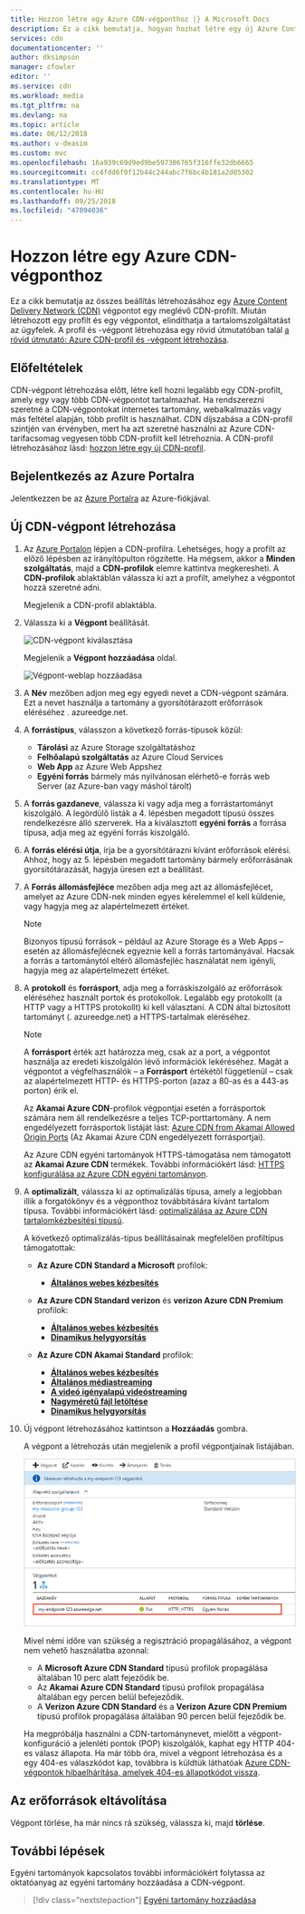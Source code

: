 ```yaml
---
title: Hozzon létre egy Azure CDN-végponthoz |} A Microsoft Docs
description: Ez a cikk bemutatja, hogyan hozhat létre egy új Azure Content Delivery Network (CDN) végpontot, a speciális beállításokat is beleértve.
services: cdn
documentationcenter: ''
author: dksimpson
manager: cfowler
editor: ''
ms.service: cdn
ms.workload: media
ms.tgt_pltfrm: na
ms.devlang: na
ms.topic: article
ms.date: 06/12/2018
ms.author: v-deasim
ms.custom: mvc
ms.openlocfilehash: 16a939c69d9ed9be597306765f316ffe32db6665
ms.sourcegitcommit: cc4fdd6f0f12b44c244abc7f6bc4b181a2d05302
ms.translationtype: MT
ms.contentlocale: hu-HU
ms.lasthandoff: 09/25/2018
ms.locfileid: "47094036"
---
```

# <a name="create-an-azure-cdn-endpoint"></a>Hozzon létre egy Azure CDN-végponthoz
Ez a cikk bemutatja az összes beállítás létrehozásához egy [Azure Content Delivery Network (CDN)](cdn-overview.md) végpontot egy meglévő CDN-profilt. Miután létrehozott egy profilt és egy végpontot, elindíthatja a tartalomszolgáltatást az ügyfelek. A profil és -végpont létrehozása egy rövid útmutatóban talál [a rövid útmutató: Azure CDN-profil és -végpont létrehozása](cdn-create-new-endpoint.md).

## <a name="prerequisites"></a>Előfeltételek
CDN-végpont létrehozása előtt, létre kell hozni legalább egy CDN-profilt, amely egy vagy több CDN-végpontot tartalmazhat. Ha rendszerezni szeretné a CDN-végpontokat internetes tartomány, webalkalmazás vagy más feltétel alapján, több profilt is használhat. CDN díjszabása a CDN-profil szintjén van érvényben, mert ha azt szeretné használni az Azure CDN-tarifacsomag vegyesen több CDN-profilt kell létrehoznia. A CDN-profil létrehozásához lásd: [hozzon létre egy új CDN-profil](cdn-create-new-endpoint.md#create-a-new-cdn-profile).

## <a name="log-in-to-the-azure-portal"></a>Bejelentkezés az Azure Portalra
Jelentkezzen be az [Azure Portalra](https://portal.azure.com) az Azure-fiókjával.

## <a name="create-a-new-cdn-endpoint"></a>Új CDN-végpont létrehozása

1. Az [Azure Portalon](https://portal.azure.com) lépjen a CDN-profilra. Lehetséges, hogy a profilt az előző lépésben az irányítópulton rögzítette. Ha mégsem, akkor a **Minden szolgáltatás**, majd a **CDN-profilok** elemre kattintva megkeresheti. A **CDN-profilok** ablaktáblán válassza ki azt a profilt, amelyhez a végpontot hozzá szeretné adni. 
   
    Megjelenik a CDN-profil ablaktábla.

2. Válassza ki a **Végpont** beállítását.
   
    ![CDN-végpont kiválasztása](./media/cdn-create-endpoint-how-to/cdn-select-endpoint.png)
   
    Megjelenik a **Végpont hozzáadása** oldal.
   
    ![Végpont-weblap hozzáadása](./media/cdn-create-endpoint-how-to/cdn-add-endpoint-page.png)

3. A **Név** mezőben adjon meg egy egyedi nevet a CDN-végpont számára. Ezt a nevet használja a tartomány a gyorsítótárazott erőforrások eléréséhez _<endpointname>_. azureedge.net.

4. A **forrástípus**, válasszon a következő forrás-típusok közül: 
   - **Tárolási** az Azure Storage szolgáltatáshoz
   - **Felhőalapú szolgáltatás** az Azure Cloud Services
   - **Web App** az Azure Web Appshez
   - **Egyéni forrás** bármely más nyilvánosan elérhető-e forrás web Server (az Azure-ban vagy máshol tárolt)

5. A **forrás gazdaneve**, válassza ki vagy adja meg a forrástartományt kiszolgáló. A legördülő listák a 4. lépésben megadott típusú összes rendelkezésre álló szerverek. Ha a kiválasztott **egyéni forrás** a forrása típusa, adja meg az egyéni forrás kiszolgáló.
    
6. A **forrás elérési útja**, írja be a gyorsítótárazni kívánt erőforrások elérési. Ahhoz, hogy az 5. lépésben megadott tartomány bármely erőforrásának gyorsítótárazását, hagyja üresen ezt a beállítást.
    
7. A **Forrás állomásfejléce** mezőben adja meg azt az állomásfejlécet, amelyet az Azure CDN-nek minden egyes kérelemmel el kell küldenie, vagy hagyja meg az alapértelmezett értéket.
   
   > [!NOTE]
   > Bizonyos típusú források – például az Azure Storage és a Web Apps – esetén az állomásfejlécnek egyeznie kell a forrás tartományával. Hacsak a forrás a tartománytól eltérő állomásfejléc használatát nem igényli, hagyja meg az alapértelmezett értéket.
   > 
    
8. A **protokoll** és **forrásport**, adja meg a forráskiszolgáló az erőforrások eléréséhez használt portok és protokollok. Legalább egy protokollt (a HTTP vagy a HTTPS protokollt) ki kell választani. A CDN által biztosított tartományt (_<endpointname>_. azureedge.net) a HTTPS-tartalmak eléréséhez. 
   
   > [!NOTE]
   > A **forrásport** érték azt határozza meg, csak az a port, a végpontot használja az eredeti kiszolgálón lévő információk lekéréséhez. Magát a végpontot a végfelhasználók – a **Forrásport** értékétől függetlenül – csak az alapértelmezett HTTP- és HTTPS-porton (azaz a 80-as és a 443-as porton) érik el.  
   > 
   > Az **Akamai Azure CDN**-profilok végpontjai esetén a forrásportok számára nem áll rendelkezésre a teljes TCP-porttartomány. A nem engedélyezett forrásportok listáját lást: [Azure CDN from Akamai Allowed Origin Ports](https://msdn.microsoft.com/library/mt757337.aspx) (Az Akamai Azure CDN engedélyezett forrásportjai).  
   > 
   > Az Azure CDN egyéni tartományok HTTPS-támogatása nem támogatott az **Akamai Azure CDN** termékek. További információkért lásd: [HTTPS konfigurálása az Azure CDN egyéni tartományon](cdn-custom-ssl.md).
    
9. A **optimalizált**, válassza ki az optimalizálás típusa, amely a legjobban illik a forgatókönyv és a végponthoz továbbítására kívánt tartalom típusa. További információkért lásd: [optimalizálása az Azure CDN tartalomkézbesítési típusú](cdn-optimization-overview.md).

    A következő optimalizálás-típus beállításainak megfelelően profiltípus támogatottak:
    - **Az Azure CDN Standard a Microsoft** profilok:
       - [**Általános webes kézbesítés**](cdn-optimization-overview.md#general-web-delivery)

    - **Az Azure CDN Standard verizon** és **verizon Azure CDN Premium** profilok:
       - [**Általános webes kézbesítés**](cdn-optimization-overview.md#general-web-delivery)
       - [**Dinamikus helygyorsítás**](cdn-optimization-overview.md#dynamic-site-acceleration)

    - **Az Azure CDN Akamai Standard** profilok:
       - [**Általános webes kézbesítés**](cdn-optimization-overview.md#general-web-delivery)
       - [**Általános médiastreaming**](cdn-optimization-overview.md#general-media-streaming)
       - [**A videó igényalapú videóstreaming**](cdn-optimization-overview.md#video-on-demand-media-streaming)
       - [**Nagyméretű fájl letöltése**](cdn-optimization-overview.md#large-file-download)
       - [**Dinamikus helygyorsítás**](cdn-optimization-overview.md#dynamic-site-acceleration)

10. Új végpont létrehozásához kattintson a **Hozzáadás** gombra.
   
    A végpont a létrehozás után megjelenik a profil végpontjainak listájában.
    
    ![CDN-végpont](./media/cdn-create-new-endpoint/cdn-endpoint-success.png)
    
    Mivel némi időre van szükség a regisztráció propagálásához, a végpont nem vehető használatba azonnal: 
    - A **Microsoft Azure CDN Standard** típusú profilok propagálása általában 10 perc alatt fejeződik be. 
    - Az **Akamai Azure CDN Standard** típusú profilok propagálása általában egy percen belül befejeződik. 
    - A **Verizon Azure CDN Standard** és a **Verizon Azure CDN Premium** típusú profilok propagálása általában 90 percen belül fejeződik be. 
   
    Ha megpróbálja használni a CDN-tartománynevet, mielőtt a végpont-konfiguráció a jelenléti pontok (POP) kiszolgálók, kaphat egy HTTP 404-es válasz állapota. Ha már több óra, mivel a végpont létrehozása és a egy 404-es válaszkódot kap, továbbra is küldtük láthatóak [Azure CDN-végpontok hibaelhárítása, amelyek 404-es állapotkódot vissza](cdn-troubleshoot-endpoint.md).

## <a name="clean-up-resources"></a>Az erőforrások eltávolítása
Végpont törlése, ha már nincs rá szükség, válassza ki, majd **törlése**. 

## <a name="next-steps"></a>További lépések
Egyéni tartományok kapcsolatos további információkért folytassa az oktatóanyag az egyéni tartomány hozzáadása a CDN-végpont.

> [!div class="nextstepaction"]
> [Egyéni tartomány hozzáadása](cdn-map-content-to-custom-domain.md)


